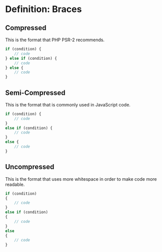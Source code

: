 # Definition: Braces

## Compressed
This is the format that PHP PSR-2 recommends.

```javascript
if (condition) {
    // code
} else if (condition) {
    // code
} else {
    // code
}
```

## Semi-Compressed
This is the format that is commonly used in JavaScript code.

```javascript
if (condition) {
    // code
}
else if (condition) {
    // code
}
else {
    // code
}
```

## Uncompressed
This is the format that uses more whitespace in order to make code more readable.

```javascript
if (condition)
{
    // code
}
else if (condition)
{
    // code
}
else
{
    // code
}
```
